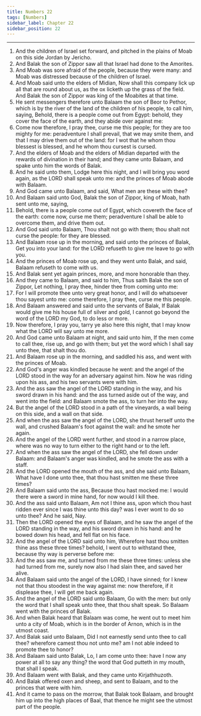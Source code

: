 ```yaml
---
title: Numbers 22
tags: [Numbers]
sidebar_label: Chapter 22
sidebar_position: 22
---
```


---
1. And the children of Israel set forward, and pitched in the plains of Moab on this side Jordan by Jericho.
2. And Balak the son of Zippor saw all that Israel had done to the Amorites.
3. And Moab was sore afraid of the people, because they were many: and Moab was distressed because of the children of Israel.
4. And Moab said unto the elders of Midian, Now shall this company lick up all that are round about us, as the ox licketh up the grass of the field. And Balak the son of Zippor was king of the Moabites at that time.
5. He sent messengers therefore unto Balaam the son of Beor to Pethor, which is by the river of the land of the children of his people, to call him, saying, Behold, there is a people come out from Egypt: behold, they cover the face of the earth, and they abide over against me:
6. Come now therefore, I pray thee, curse me this people; for they are too mighty for me: peradventure I shall prevail, that we may smite them, and that I may drive them out of the land: for I wot that he whom thou blessest is blessed, and he whom thou cursest is cursed.
7. And the elders of Moab and the elders of Midian departed with the rewards of divination in their hand; and they came unto Balaam, and spake unto him the words of Balak.
8. And he said unto them, Lodge here this night, and I will bring you word again, as the LORD shall speak unto me: and the princes of Moab abode with Balaam.
9. And God came unto Balaam, and said, What men are these with thee?
10. And Balaam said unto God, Balak the son of Zippor, king of Moab, hath sent unto me, saying,
11. Behold, there is a people come out of Egypt, which covereth the face of the earth: come now, curse me them; peradventure I shall be able to overcome them, and drive them out.
12. And God said unto Balaam, Thou shalt not go with them; thou shalt not curse the people: for they are blessed.
13. And Balaam rose up in the morning, and said unto the princes of Balak, Get you into your land: for the LORD refuseth to give me leave to go with you.
14. And the princes of Moab rose up, and they went unto Balak, and said, Balaam refuseth to come with us.
15. And Balak sent yet again princes, more, and more honorable than they.
16. And they came to Balaam, and said to him, Thus saith Balak the son of Zippor, Let nothing, I pray thee, hinder thee from coming unto me:
17. For I will promote thee unto very great honor, and I will do whatsoever thou sayest unto me: come therefore, I pray thee, curse me this people.
18. And Balaam answered and said unto the servants of Balak, If Balak would give me his house full of silver and gold, I cannot go beyond the word of the LORD my God, to do less or more.
19. Now therefore, I pray you, tarry ye also here this night, that I may know what the LORD will say unto me more.
20. And God came unto Balaam at night, and said unto him, If the men come to call thee, rise up, and go with them; but yet the word which I shall say unto thee, that shalt thou do.
21. And Balaam rose up in the morning, and saddled his ass, and went with the princes of Moab.
22. And God's anger was kindled because he went: and the angel of the LORD stood in the way for an adversary against him. Now he was riding upon his ass, and his two servants were with him.
23. And the ass saw the angel of the LORD standing in the way, and his sword drawn in his hand: and the ass turned aside out of the way, and went into the field: and Balaam smote the ass, to turn her into the way.
24. But the angel of the LORD stood in a path of the vineyards, a wall being on this side, and a wall on that side.
25. And when the ass saw the angel of the LORD, she thrust herself unto the wall, and crushed Balaam's foot against the wall: and he smote her again.
26. And the angel of the LORD went further, and stood in a narrow place, where was no way to turn either to the right hand or to the left.
27. And when the ass saw the angel of the LORD, she fell down under Balaam: and Balaam's anger was kindled, and he smote the ass with a staff.
28. And the LORD opened the mouth of the ass, and she said unto Balaam, What have I done unto thee, that thou hast smitten me these three times?
29. And Balaam said unto the ass, Because thou hast mocked me: I would there were a sword in mine hand, for now would I kill thee.
30. And the ass said unto Balaam, Am not I thine ass, upon which thou hast ridden ever since I was thine unto this day? was I ever wont to do so unto thee? And he said, Nay.
31. Then the LORD opened the eyes of Balaam, and he saw the angel of the LORD standing in the way, and his sword drawn in his hand: and he bowed down his head, and fell flat on his face.
32. And the angel of the LORD said unto him, Wherefore hast thou smitten thine ass these three times? behold, I went out to withstand thee, because thy way is perverse before me:
33. And the ass saw me, and turned from me these three times: unless she had turned from me, surely now also I had slain thee, and saved her alive.
34. And Balaam said unto the angel of the LORD, I have sinned; for I knew not that thou stoodest in the way against me: now therefore, if it displease thee, I will get me back again.
35. And the angel of the LORD said unto Balaam, Go with the men: but only the word that I shall speak unto thee, that thou shalt speak. So Balaam went with the princes of Balak.
36. And when Balak heard that Balaam was come, he went out to meet him unto a city of Moab, which is in the border of Arnon, which is in the utmost coast.
37. And Balak said unto Balaam, Did I not earnestly send unto thee to call thee? wherefore camest thou not unto me? am I not able indeed to promote thee to honor?
38. And Balaam said unto Balak, Lo, I am come unto thee: have I now any power at all to say any thing? the word that God putteth in my mouth, that shall I speak.
39. And Balaam went with Balak, and they came unto Kirjathhuzoth.
40. And Balak offered oxen and sheep, and sent to Balaam, and to the princes that were with him.
41. And it came to pass on the morrow, that Balak took Balaam, and brought him up into the high places of Baal, that thence he might see the utmost part of the people.